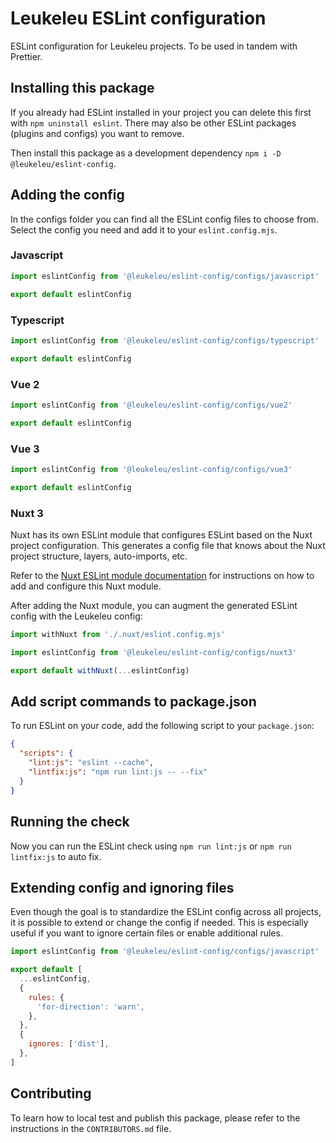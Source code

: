 # Leukeleu ESLint configuration

ESLint configuration for Leukeleu projects. To be used in tandem with Prettier.

## Installing this package

If you already had ESLint installed in your project you can delete this first with `npm uninstall eslint`.
There may also be other ESLint packages (plugins and configs) you want to remove.

Then install this package as a development dependency `npm i -D @leukeleu/eslint-config`.

## Adding the config

In the configs folder you can find all the ESLint config files to choose from.
Select the config you need and add it to your `eslint.config.mjs`.

### Javascript

```js
import eslintConfig from '@leukeleu/eslint-config/configs/javascript'

export default eslintConfig
```

### Typescript

```js
import eslintConfig from '@leukeleu/eslint-config/configs/typescript'

export default eslintConfig
```

### Vue 2

```js
import eslintConfig from '@leukeleu/eslint-config/configs/vue2'

export default eslintConfig
```

### Vue 3

```js
import eslintConfig from '@leukeleu/eslint-config/configs/vue3'

export default eslintConfig
```

### Nuxt 3

Nuxt has its own ESLint module that configures ESLint based on the Nuxt project configuration. This generates a config
file that knows about the Nuxt project structure, layers, auto-imports, etc.

Refer to the [Nuxt ESLint module documentation](https://eslint.nuxt.com/packages/module) for instructions on how to
add and configure this Nuxt module.

After adding the Nuxt module, you can augment the generated ESLint config with the Leukeleu config:

```js
import withNuxt from './.nuxt/eslint.config.mjs'

import eslintConfig from '@leukeleu/eslint-config/configs/nuxt3'

export default withNuxt(...eslintConfig)
```

## Add script commands to package.json

To run ESLint on your code, add the following script to your `package.json`:

```json
{
  "scripts": {
    "lint:js": "eslint --cache",
    "lintfix:js": "npm run lint:js -- --fix"
  }
}
```

## Running the check

Now you can run the ESLint check using `npm run lint:js` or `npm run lintfix:js` to auto fix.

## Extending config and ignoring files

Even though the goal is to standardize the ESLint config across all projects, it is possible to extend or change the
config if needed. This is especially useful if you want to ignore certain files or enable additional rules.

```js
import eslintConfig from '@leukeleu/eslint-config/configs/javascript'

export default [
  ...eslintConfig,
  {
    rules: {
      'for-direction': 'warn',
    },
  },
  {
    ignores: ['dist'],
  },
]
```

## Contributing

To learn how to local test and publish this package, please refer to the instructions in the `CONTRIBUTORS.md` file.
